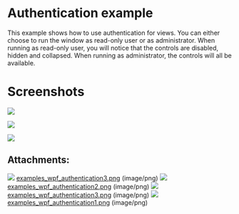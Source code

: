 # Authentication example

This example shows how to use authentication for views. You can either choose to run the window as read-only user or as administrator. When running as read-only user, you will notice that the controls are disabled, hidden and collapsed. When running as administrator, the controls will all be available.

# Screenshots

![](attachments/2359342/2621474.png)

![](attachments/2359342/2621472.png)

![](attachments/2359342/2621471.png)

## Attachments:

![](images/icons/bullet_blue.gif) [examples\_wpf\_authentication3.png](attachments/2359342/2621473.png) (image/png)
 ![](images/icons/bullet_blue.gif) [examples\_wpf\_authentication2.png](attachments/2359342/2621472.png) (image/png)
 ![](images/icons/bullet_blue.gif) [examples\_wpf\_authentication3.png](attachments/2359342/2621471.png) (image/png)
 ![](images/icons/bullet_blue.gif) [examples\_wpf\_authentication1.png](attachments/2359342/2621474.png) (image/png)


